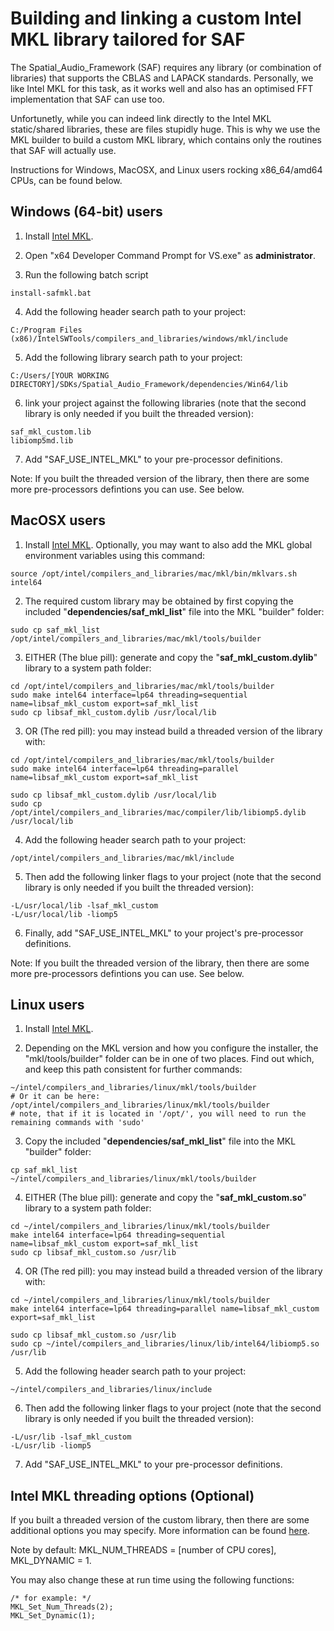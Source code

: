 # Building and linking a custom Intel MKL library tailored for SAF 

The Spatial_Audio_Framework (SAF) requires any library (or combination of libraries) that supports the CBLAS and LAPACK standards. Personally, we like Intel MKL for this task, as it works well and also has an optimised FFT implementation that SAF can use too. 

Unfortunetly, while you can indeed link directly to the Intel MKL static/shared libraries, these are files stupidly huge. This is why we use the MKL builder to build a custom MKL library, which contains only the routines that SAF will actually use.

Instructions for Windows, MacOSX, and Linux users rocking x86_64/amd64 CPUs, can be found below.

## Windows (64-bit) users

1. Install [Intel MKL](https://software.intel.com/en-us/articles/free-ipsxe-tools-and-libraries). 

2. Open "x64 Developer Command Prompt for VS.exe" as **administrator**.

3. Run the following batch script

```
install-safmkl.bat
```

4. Add the following header search path to your project:

```
C:/Program Files (x86)/IntelSWTools/compilers_and_libraries/windows/mkl/include
```

5. Add the following library search path to your project:

```
C:/Users/[YOUR WORKING DIRECTORY]/SDKs/Spatial_Audio_Framework/dependencies/Win64/lib
```

6. link your project against the following libraries (note that the second library is only needed if you built the threaded version):
```
saf_mkl_custom.lib
libiomp5md.lib
```

7. Add "SAF_USE_INTEL_MKL" to your pre-processor definitions.

Note: If you built the threaded version of the library, then there are some more pre-processors defintions you can use. See below.


## MacOSX users 

1. Install [Intel MKL](https://software.intel.com/en-us/articles/free-ipsxe-tools-and-libraries). Optionally, you may want to also add the MKL global environment variables using this command:

```
source /opt/intel/compilers_and_libraries/mac/mkl/bin/mklvars.sh intel64
```

2. The required custom library may be obtained by first copying the included "**dependencies/saf_mkl_list**" file into the MKL "builder" folder:

```
sudo cp saf_mkl_list /opt/intel/compilers_and_libraries/mac/mkl/tools/builder
```

3. EITHER (The blue pill): generate and copy the "**saf_mkl_custom.dylib**" library to a system path folder:

```
cd /opt/intel/compilers_and_libraries/mac/mkl/tools/builder
sudo make intel64 interface=lp64 threading=sequential name=libsaf_mkl_custom export=saf_mkl_list
sudo cp libsaf_mkl_custom.dylib /usr/local/lib
```

3. OR (The red pill): you may instead build a threaded version of the library with:

```
cd /opt/intel/compilers_and_libraries/mac/mkl/tools/builder
sudo make intel64 interface=lp64 threading=parallel name=libsaf_mkl_custom export=saf_mkl_list

sudo cp libsaf_mkl_custom.dylib /usr/local/lib
sudo cp /opt/intel/compilers_and_libraries/mac/compiler/lib/libiomp5.dylib /usr/local/lib
```

4. Add the following header search path to your project:

```
/opt/intel/compilers_and_libraries/mac/mkl/include
```

5. Then add the following linker flags to your project (note that the second library is only needed if you built the threaded version):

```
-L/usr/local/lib -lsaf_mkl_custom
-L/usr/local/lib -liomp5    
```

6. Finally, add "SAF_USE_INTEL_MKL" to your project's pre-processor definitions.

Note: If you built the threaded version of the library, then there are some more pre-processors defintions you can use. See below.


## Linux users

1. Install [Intel MKL](https://software.intel.com/en-us/articles/free-ipsxe-tools-and-libraries). 

2. Depending on the MKL version and how you configure the installer, the "mkl/tools/builder" folder can be in one of two places. Find out which, and keep this path consistent for further commands:

```
~/intel/compilers_and_libraries/linux/mkl/tools/builder
# Or it can be here:
/opt/intel/compilers_and_libraries/linux/mkl/tools/builder
# note, that if it is located in '/opt/', you will need to run the remaining commands with 'sudo'
```

3. Copy the included "**dependencies/saf_mkl_list**" file into the MKL "builder" folder:
```
cp saf_mkl_list ~/intel/compilers_and_libraries/linux/mkl/tools/builder
```

4. EITHER (The blue pill): generate and copy the "**saf_mkl_custom.so**" library to a system path folder:

```
cd ~/intel/compilers_and_libraries/linux/mkl/tools/builder
make intel64 interface=lp64 threading=sequential name=libsaf_mkl_custom export=saf_mkl_list
sudo cp libsaf_mkl_custom.so /usr/lib
```

4. OR (The red pill): you may instead build a threaded version of the library with:

```
cd ~/intel/compilers_and_libraries/linux/mkl/tools/builder
make intel64 interface=lp64 threading=parallel name=libsaf_mkl_custom export=saf_mkl_list

sudo cp libsaf_mkl_custom.so /usr/lib
sudo cp ~/intel/compilers_and_libraries/linux/lib/intel64/libiomp5.so /usr/lib
```

5. Add the following header search path to your project:

```
~/intel/compilers_and_libraries/linux/include
```

6. Then add the following linker flags to your project (note that the second library is only needed if you built the threaded version):

```
-L/usr/lib -lsaf_mkl_custom
-L/usr/lib -liomp5
```

7. Add "SAF_USE_INTEL_MKL" to your pre-processor definitions.


## Intel MKL threading options (Optional)

If you built a threaded version of the custom library, then there are some additional options you may specify. More information can be found [here](https://software.intel.com/en-us/articles/recommended-settings-for-calling-intel-mkl-routines-from-multi-threaded-applications).

Note by default: MKL_NUM_THREADS = [number of CPU cores], MKL_DYNAMIC = 1. 

You may also change these at run time using the following functions:

```
/* for example: */
MKL_Set_Num_Threads(2);
MKL_Set_Dynamic(1);
```
